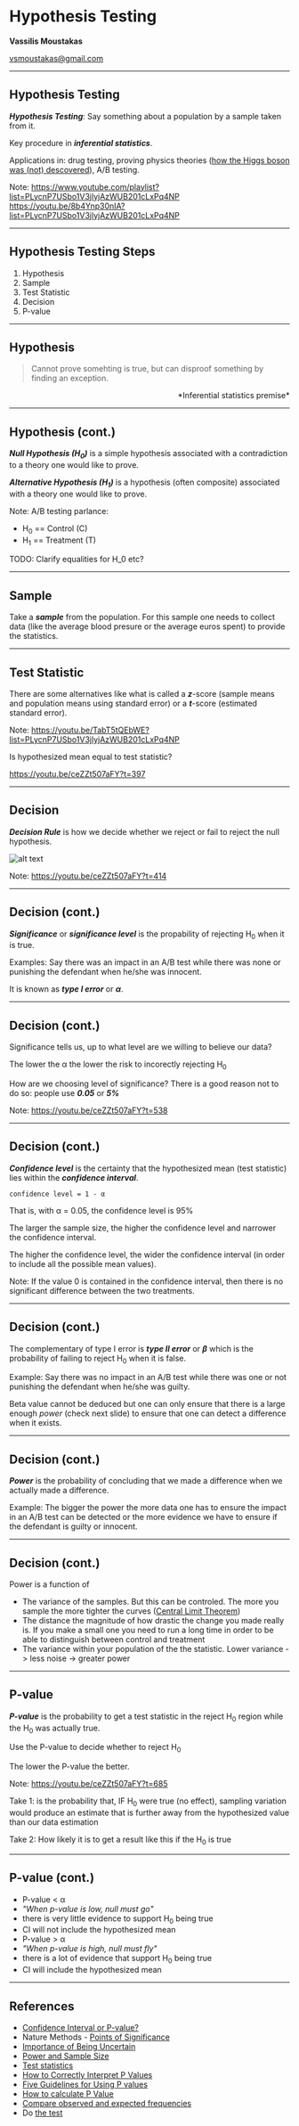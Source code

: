 # Hypothesis Testing

**Vassilis Moustakas**

vsmoustakas@gmail.com

<!--
<a href="?theme=sky#/themes">Sky</a> -
<a href="?theme=beige#/themes">Beige</a> -
<a href="?theme=simple#/themes">Simple</a> -
<a href="?theme=serif#/themes">Serif</a> -
<a href="?theme=night#/themes">Night</a> -
<a href="?#/themes">Default</a>

<a href="?transition=cube#/transitions">Cube</a> -
<a href="?transition=page#/transitions">Page</a> -
<a href="?transition=concave#/transitions">Concave</a> -
<a href="?transition=zoom#/transitions">Zoom</a> -
<a href="?transition=linear#/transitions">Linear</a> -
<a href="?transition=fade#/transitions">Fade</a> -
<a href="?transition=none#/transitions">None</a> -
<a href="?#/transitions">Default</a>
-->

---

## Hypothesis Testing

***Hypothesis Testing***: Say something about a population by a sample taken from it.

Key procedure in ***inferential statistics***.

Applications in: drug testing, proving physics theories ([how the Higgs boson was (not) descovered](https://randomastronomy.wordpress.com/2012/07/04/higgs-boson-discovery-and-how-to-not-interpret-p-values/)), A/B testing.

Note:
https://www.youtube.com/playlist?list=PLycnP7USbo1V3jlyjAzWUB201cLxPq4NP
https://youtu.be/8b4Ynp30nIA?list=PLycnP7USbo1V3jlyjAzWUB201cLxPq4NP

---

## Hypothesis Testing Steps

1. Hypothesis
2. Sample
3. Test Statistic
4. Decision
5. P-value

---

## Hypothesis

>Cannot prove somehting is true, but can disproof something by finding an exception.

<p style="text-align: right;">*Inferential statistics premise*</p>

---

## Hypothesis (cont.)

***Null Hypothesis (H<sub>0</sub>)*** is a simple hypothesis associated with a contradiction to a theory one would like to prove.

***Alternative Hypothesis (H<sub>1</sub>)*** is a hypothesis (often composite) associated with a theory one would like to prove.

Note:
A/B testing parlance:
* H<sub>0</sub> == Control (C)
* H<sub>1</sub> == Treatment (T)

TODO: Clarify equalities for H_0 etc?

---

## Sample
Take a ***sample*** from the population. For this sample one needs to collect data (like the average blood presure or the average euros spent) to provide the statistics.

---

## Test Statistic
There are some alternatives like what is called a ***z***-score (sample means and population means using standard error) or a ***t***-score (estimated standard error).

Note:
https://youtu.be/TabT5tQEbWE?list=PLycnP7USbo1V3jlyjAzWUB201cLxPq4NP

Is hypothesized mean equal to test statistic?

https://youtu.be/ceZZt507aFY?t=397

---

## Decision

***Decision Rule*** is how we decide whether we reject or fail to reject the null hypothesis.
 
![alt text](./decision.png "Test Statistic Destribution")

Note:
https://youtu.be/ceZZt507aFY?t=414

---

## Decision (cont.)

***Significance*** or ***significance level*** is the propability of rejecting H<sub>0</sub> when it is true.

Examples: Say there was an impact in an A/B test while there was none or punishing the defendant when he/she was innocent.

It is known as ***type I error*** or ***α***.

---

## Decision (cont.)

Significance tells us, up to what level are we willing to believe our data?

The lower the α the lower the risk to incorectly rejecting H<sub>0</sub> 

How are we choosing level of significance? There is a good reason not to do so: people use ***0.05*** or ***5%***

Note:
https://youtu.be/ceZZt507aFY?t=538

---

## Decision (cont.)

***Confidence level*** is the certainty that the hypothesized mean (test statistic) lies within the ***confidence interval***.

`confidence level = 1 - α`

That is, with α = 0.05, the confidence level is 95% 

The larger the sample size, the higher the confidence level and narrower the confidence interval.

The higher the confidence level, the wider the confidence interval (in order to include all the possible mean values).

Note:
If the value 0 is contained in the confidence interval, then there is no significant difference between the two treatments.

---

## Decision (cont.)

The complementary of type I error is ***type II error*** or ***β*** which is the probability of failing to reject H<sub>0</sub> when it is false.

Example: Say there was no impact in an A/B test while there was one or not punishing the defendant when he/she was guilty.

Beta value cannot be deduced but one can only ensure that there is a large enough *power* (check next slide) to ensure that one can detect a difference when it exists.

---

## Decision (cont.)

***Power*** is the probability of concluding that we made a difference when we actually made a difference.

Example: The bigger the power the more data one has to ensure the impact in an A/B test can be detected or the more evidence we have to ensure if the defendant is guilty or innocent.

---

## Decision (cont.)

Power is a function of
* The variance of the samples. But this can be controled. The more you sample the more tighter the curves ([Central Limit Theorem](http://www.nature.com/nmeth/journal/v10/n9/full/nmeth.2613.html))
* The distance the magnitude of how drastic the change you made really is. If you make a small one you need to run a long time in order to be able to distinguish between control and treatment
* The variance within your population of the the statistic. Lower variance -> less noise -> greater power

---

## P-value

***P-value*** is the probability to get a test statistic in the reject H<sub>0</sub> region while the H<sub>0</sub> was actually true.

Use the P-value to decide whether to reject H<sub>0</sub>

The lower the P-value the better.

Note:
https://youtu.be/ceZZt507aFY?t=685

Take 1: is the probability that,
IF H<sub>0</sub> were true (no effect),
sampling variation would produce an estimate that is
further away from the hypothesized value than our data estimation

Take 2: How likely it is to get a result like this
if the H<sub>0</sub> is true

---

## P-value (cont.)

* P-value < α
 * *"When p-value is low, null must go"*
 * there is very little evidence to support H<sub>0</sub> being true
 * CI will not include the hypothesized mean
* P-value > α
 * *"When p-value is high, null must fly"*
 * there is a lot of evidence that support H<sub>0</sub> being true
 * CI will include the hypothesized mean 

---

## References
* [Confidence Interval or P-value?](http://www.ncbi.nlm.nih.gov/pmc/articles/PMC2689604/)
* Nature Methods - [Points of Significance](http://www.nature.com/collections/qghhqm/pointsofsignificance)
 * [Importance of Being Uncertain](http://www.nature.com/nmeth/journal/v10/n9/full/nmeth.2613.html)
 * [Power and Sample Size](http://www.nature.com/nmeth/journal/v10/n12/full/nmeth.2738.html)
* [Test statistics](https://youtu.be/TabT5tQEbWE?list=PLycnP7USbo1V3jlyjAzWUB201cLxPq4NP)
* [How to Correctly Interpret P Values](http://blog.minitab.com/blog/adventures-in-statistics/how-to-correctly-interpret-p-values)
* [Five Guidelines for Using P values](http://blog.minitab.com/blog/adventures-in-statistics/five-guidelines-for-using-p-values)
* [How to calculate P Value](http://www.wikihow.com/Calculate-P-Value)
* [Compare observed and expected frequencies](http://graphpad.com/support/faqid/1789/)
* Do [the test](http://onlinestatbook.com/2/logic_of_hypothesis_testing/sign_conf.html)
